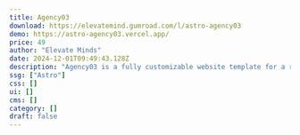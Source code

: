 ```yaml
---
title: Agency03
download: https://elevatemind.gumroad.com/l/astro-agency03
demo: https://astro-agency03.vercel.app/
price: 49
author: "Elevate Minds"
date: 2024-12-01T09:49:43.128Z
description: "Agency03 is a fully customizable website template for a robust resume website."
ssg: ["Astro"]
css: []
ui: []
cms: []
category: []
draft: false
---
```

